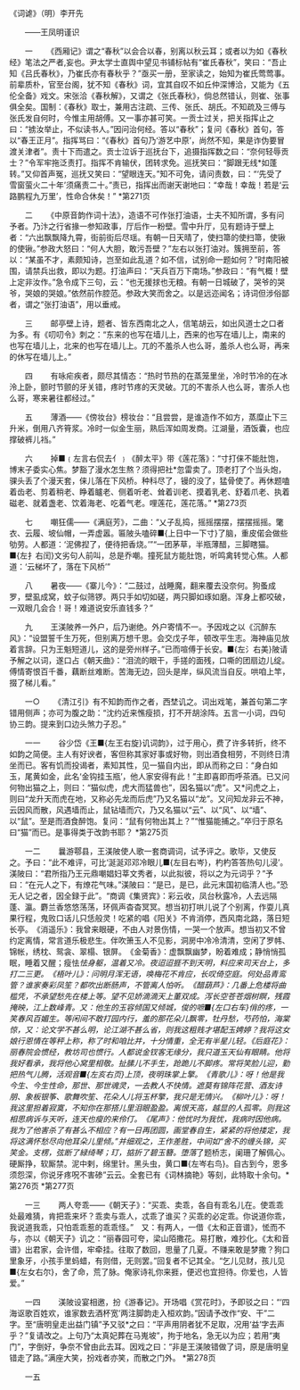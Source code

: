 <!-- { "loadSidebar": true } -->
《词谑》（明）李开先 

　　——王凤明谨识

　　一
　　《西厢记》谓之“春秋”以会合以春，别离以秋云耳；或者以为如《春秋经》笔法之严者,妄也。尹太学士直舆中望见书铺标帖有“崔氏春秋”，笑曰：“吾止知《吕氏春秋》，乃崔氏亦有春秋乎？”亟买一册，至家读之，始知为崔氏莺莺事。前辈质朴，官至台阁，犹不知《春秋》词，宜其自叹不如丘仲深博洽，又能为《五伦全备》戏文。宋张洽《春秋解》，又谓之《张氏春秋》，倘总然错认，则崔、张事俱全矣。国制：《春秋》取士，兼用古注疏、三传、张氏、胡氏。不知疏及三傅与张氏发自何时，今惟主用胡傅。又一事亦甚可笑。一贡士过关，把关指挥止之曰：“掳汝举止，不似读书人。”因问治何经。答以“春秋”；复问《春秋》首句，答以“春王正月”。指挥骂曰：“《春秋》首句乃‘游艺中原’，尚然不知，果是诈伪要冒渡关津者”。责十下而遣之。贡士泣诉于巡抚台下，追摄指挥数之曰：“奈何轻辱贡士？”令军牢拖泛责打。指挥不肯输伏，团转求免。巡抚笑曰：“脚跟无线*如蓬转。”又仰首声冤，巡抚又笑曰：“望眼连天。”知不可免，请问责数，曰：“‘先受了雪窗萤火二十年’须痛责二十。”责已，指挥出而谢天谢地曰：“幸哉！幸哉！若是‘云路鹏程九万里’，性命合休矣！” *第271页

　　二
　　《中原音韵作词十法》，造语不可作张打油语，士夫不知所谓，多有问予者。乃汴之行省掾一参知政事，厅后作一粉壁。雪中升厅，见有题诗于壁上者：“六出飘飘降九霄，街前街后尽瑶。有朝一日天晴了，使扫箒的使扫箒，使锹的使锹。”参政大怒曰：“何人大胆，敢污吾壁？”左右以张打油对。簇拥至前，答以：“某虽不才，素颇知诗，岂至如此乱道？如不信，试别命一题如何？”时南阳被围，请禁兵出救，即以为题。打油声曰：“天兵百万下南场。”参政曰：“有气概！壁上定非汝作。”急令成下三句，云：“也无援捄也无粮。有朝一日城破了，哭爷的哭爷，哭娘的哭娘。”依然前作腔范。参政大笑而舍之。以是远迩闻名；诗词但涉俗鄙者，谓之“张打油语”，用以垂戒。

　　三
　　邮亭壁上诗，题者、皆东西南北之人，信笔胡云，如出风道士之口者为多。有《叨叨令》刺之：“东来的也写在墙儿上，西来的也写在墙儿上，南来的也写在墙儿上，北来的也写在墙儿上。兀的不羞杀人也么哥，羞杀人也么哥，再来的休写在墙儿上。”

　　四
　　有咏疟疾者，颇尽其情态：“热时节热的在蒸笼里坐，冷时节冷的在冰泠上卧，颤时节颤的牙关错，疼时节疼的天灵破。兀的不害杀人也么哥，害杀人也么哥，寒来暑往都经过。”

　　五
　　薄酒——《傍妆台》榜妆台：“且尝尝，是谁造作不如方，蒸糜止下三升米，倒用八齐筲浆。冷时一似金生丽，熟后浑如周发商。江湖量，酒饭囊，也应撑破裤儿裆。”

　　六
　　掉■﹛左言右侃去亻﹜《醉太平》带《莲花落》：“寸打俫不能肚饱，博末子委实心焦。梦豁了漫水怎生熬？须得把社*忽雷卖了。顶老打了个当头炮，骒头丢了个漫天套，俫儿落在下风桥。种科尽了，镘的没了，猛骨使了。再休题嗑着齿老、剪着稍老、睁着矑老、侧着听老、耸着训老、摸着乳老、舒着爪老、执着磁老、就着盏老、饮着海老、吃着气老。哩莲花，莲花落。” *第273页

　　七
　　嘲狂儒——《满庭芳》，二曲：“乂子乱捣，摇摇摆摆，摆摆摇摇。氅衣、云履、坡仙帽，一弄虚嚣。匾陂头嗑碎■{上日中一下寸}了脑，重皮偌会做些劬劳。人都道：‘泥佛揑了，便待把香烧。’”“一团茅草，半瓶薄醋，三脚瞎猫。■{左扌右闰}文劣句人前叫，总是乔嘲。撞死鼠方能肚饱，听鸣禽转觉心焦。人都道：‘云梯坏了，落在下风桥’”

　　八
　　暑夜——《寨儿今》：“二鼓过，战睡魔，翻来覆去没奈何。狗蚤成罗，壁虱成窝，蚊子似筛锣。两只手如切如磋，两只脚如琢如磨。浑身上都咬破，一双眼几会合！哥！难道说安乐直钱多？”

　　九
　　王渼陂养一外户，后乃谢绝。外户寄情不一。予因戏之以《沉醉东风》：“设盟誓千生万死，但别离万想千思。会交戊子年，顿改平生志。海神庙见放着言辞。只为王魁短道儿，这的是旁州样子。”已而喧傅于长安。■{左氵右美}陂请予解之以词，遂口占《朝天曲》：“泪流的眼干，手搓的面残，口嘶的团扇边儿绽。傅情寄恨百千番，藕断丝难断。苦海无边，回头是岸，纵风流当自反。哄咱上竿，掇了梯儿看。”

　　一○
　　《清江引》有不知韵而作之者，西埜讥之。词出戏笔，兼首句第二字错用侧声；亦可为腹之助：“沈约近来憔瘦损，打不开胡涂阵。五言一小词，四句协三韵。提来到口边头煞力子忍。”

　　一一
　　谷少岱《王■{左王右旋}讥词韵》，过于用心，费了许多转折，终不如韵之简便。主人有好谀者，客但称其家好事或好物，则出酒食相劳，不则终日清坐而已。客有饥而投谒者，素知其性，见一猫自内出，即从而称之曰：“身白如玉，尾黄如金，此名‘金钩挂玉瓶’，他人家安得有此！”主即喜即而呼茶酒。已又问何物出猫之上，则曰：“猫似虎，虎大而猛兽也”，因名猫以“虎”。又*问虎之上，则曰“龙升天而虎在地，又称必先龙而后虎”乃又名猫以“龙”。又问知龙非云不神，云因风而散，风遇墙而止，鼠钻墙而穴，乃又名猫以“云”、以“风”、以“墙”、以“鼠”。至是而酒食醉饱。复问：“鼠有何物出其上？”“惟猫能捕之。”卒归于原名曰“猫”而已。是事得类于改韵书耶？ *第275页

　　一二
　　曩游鄠县，王渼陂使人歌一套商调词，试予评之。歌毕，又使反之。予曰：“此不难评，可比‘涎涎邓邓冷眼儿■{左目右岑}，杓杓答答热句儿浸’。渼陂曰：“君所指乃王元鼎嘲娼妇莘文秀者，以此拟彼，将以之为元词乎？”予曰：“在元人之下，有燎花气味。”渼陂曰：“是已，是已，此元末国初临清人也。”恐无人记之者，因全録于此”。“商调《集贤宾》：彩云收，凤台秋露冷，人去远隔蓬、瀛。麝兰香悠悠荡荡，环佩声杳杳冥冥。想当初打哄儿说了个别离，作耍儿真果行程，鬼败口话儿只恁般灵！吃紧的唱《阳关》不肯消停，西风南北路，落日短长亭。　《消遥乐》：我曾来眼硬，不由人对景伤情，一哭一个放声。想当初又不曾约定离情，常言道乐极悲生。伴吹箫玉人不见影，洞房中冷冷清清，空闲了罗帏、锦帐，绣枕、鸳衾、翠榻、银屏。　《金菊香》：虚飘飘幽梦，盼着难成；静悄悄孤眠，睡着又醒；瘦怯*怯身躯，温着又冷。夜迢迢捱不到天明，料应来司天台上，多打二三更。　《梧叶儿》：问明月浑无语，唤梅花不肯应，长叹倚空庭。何处品青鸾管？谁家奏彩凤笙？都吹出断肠声，不管离人怕听。　《醋葫芦》：几番上危楼将曲槛凭，不承望愁先在楼上等。望不见娇滴滴天上董双成。泻长空苍苍烟树瞑，残霞掩映，江上数峰青。又：他生的玉容倾国又倾城，俊的嗻■{左口右车}俏的疼，一笑春风百媚生。等闲间不敢打园内行，羞的那花朵儿飘零，牡丹愁，芍药怕，海棠惊，又：论文学不甚么明，论江湖不甚么省，则我这粗贱才堪配玉娉婷？我将这女娘行恩情在等秤上称，称了时和咱比并，十分情重，全无有半星儿轻。《后庭花》：丽春院会惯经，教坊司也惯行。人都说金钗客无缘分，我只道玉天仙有眼睛。他将我好看承，我将他心窝里相敬。扯膆儿不手生，跄跪儿不脚疼。常将笑脸儿迎，勤把热气儿腾，活观音■{左亥右页}上顶，夜明珠掌上擎。　《青歌儿》：呀！他是我今生、今生性命，那世、那世魂灵，一去教人不快情。遮莫有锦阵花营、酒友诗朋、象板银筝、歌舞吹笙、花朵人儿将玉杯擎，我只是无情兴。　《柳叶儿》：呀！我这里担着寂寞，不知你在那搭儿里泪眼盈盈。离恨天高，越显的人孤零。则我这相思病诉与天听，连天也瘦的来伶仃。　《尾声》：他忧时为我忧，我病时因他病。我为了他害杀了有甚么不相应？有一日再团圆，画堂春自生，紧紧的将他搂定，我将这满怀愁尽向他耳朵儿里倾。”并细观之，王作差胜，中间如“舍不的缠头锦，买笑金。支楞，弦断了緑绮琴；玎，掂折了碧玉簪。堕落*了题桥志，阑珊了解佩心。硬厮挣，软厮禁。泥中剌，绵里针。黑头虫，黄口■{左岑右鸟}。自古到今，恩多须怨深，你说牙疼呪不害碜”云云。全套已有《词林摘艳》等刻，此特取十余句。*第276页 *第277页

　　一三
　　两人夸乖——《朝天子》：“买乖、卖乖，各自有乖名儿在。使乖乖处最难猜，肯把乖来坏？乖卖与乖人，忒乖了谁买？买乖的必定乖。你说道你乖，我说道我乖，只怕乖乖惹的乖乖怪。”　又：有两人，一借《太和正音谱》，恡而不与，亦以《朝天子》讥之：“丽春园可夸，梁山陌撒花。易打散，难抄化。《太和音谱》出君家，会许借，牢牵挂。往取了数回，思量了几夏。不赚来敢是梦撒？狗口里象牙，小孩手里蚂蜡，有则借，无则罢。”回复者不记其全。“乞儿见财，孩儿见■{左女右尔}，舍了命，荒了脉。俺家诗礼你来捱，便迟也宜担待。你爱也，人皆爱。” 

　　一四
　　渼陂设宴相邀，扮《游春记》。开场唱《赏花时》，予即驳之曰：“‘四海讴歌百姓欢，谁家数去酒杯宽’两注脚韵走入桓欢韵。”因请予改作“安、干”二字。至“唐明皇走出益门镇”予又驳*之曰：“平声用阴者犹不足取，况用‘益’字去声乎？”复请改之。上句乃“太真妃葬在马嵬坡”，拘于地名，急无以为应；若用“夷门”，字倒好，争奈不曾由此去耳。因戏之曰：“非是王渼陂错做了词，原是唐明皇错走了路。”满座大笑，扮戏者亦笑，而散之门外。 *第278页

　　一五
